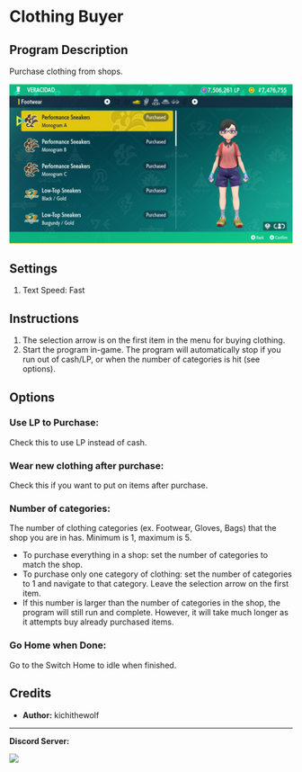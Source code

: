 # Clothing Buyer

## Program Description

Purchase clothing from shops.

<img src="images/ClothingBuyer.png">

## Settings

1. Text Speed: Fast

## Instructions

1. The selection arrow is on the first item in the menu for buying clothing.
2. Start the program in-game. The program will automatically stop if you run out of cash/LP, or when the number of categories is hit (see options).

## Options

### Use LP to Purchase:

Check this to use LP instead of cash.

### Wear new clothing after purchase:

Check this if you want to put on items after purchase.

### Number of categories:

The number of clothing categories (ex. Footwear, Gloves, Bags) that the shop you are in has. Minimum is 1, maximum is 5.
- To purchase everything in a shop: set the number of categories to match the shop.
- To purchase only one category of clothing: set the number of categories to 1 and navigate to that category. Leave the selection arrow on the first item. 
- If this number is larger than the number of categories in the shop, the program will still run and complete. However, it will take much longer as it attempts buy already purchased items.

### Go Home when Done:

Go to the Switch Home to idle when finished.

## Credits

- **Author:** kichithewolf


<hr>

**Discord Server:** 

[<img src="https://canary.discordapp.com/api/guilds/695809740428673034/widget.png?style=banner2">](https://discord.gg/cQ4gWxN)

